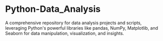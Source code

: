 # Python-Data_Analysis
A comprehensive repository for data analysis projects and scripts, leveraging Python's powerful libraries like pandas, NumPy, Matplotlib, and Seaborn for data manipulation, visualization, and insights.
